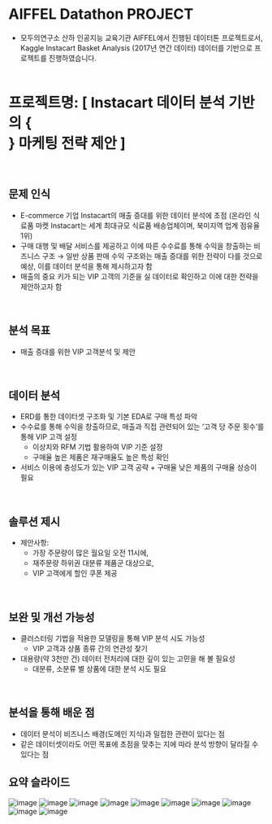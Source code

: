 
# AIFFEL Datathon PROJECT
* 모두의연구소 산하 인공지능 교육기관 AIFFEL에서 진행된 데이터톤 프로젝트로서, 
  <br> Kaggle Instacart Basket Analysis (2017년 연간 데이터) 데이터를 기반으로 프로젝트를 진행하였습니다.
<br/><br/>

# 프로젝트명: [ Instacart 데이터 분석 기반의 {<br/>} 마케팅 전략 제안 ]
<br/>

## 문제 인식
* E-commerce 기업 Instacart의 매출 증대를 위한 데이터 분석에 초점
  (온라인 식료품 마켓 Instacart는 세계 최대규모 식료품 배송업체이며, 북미지역 업계 점유율 1위)
* 구매 대행 및 배달 서비스를 제공하고 이에 따른 수수료를 통해 수익을 창출하는 비즈니스 구조
  → 일반 상품 판매 수익 구조와는 매출 증대를 위한 전략이 다를 것으로 예상, 이를 데이터 분석을 통해 제시하고자 함
* 매출의 중요 키가 되는 VIP 고객의 기준을 실 데이터로 확인하고 이에 대한 전략을 제안하고자 함
  
<br/>
  
## 분석 목표
* 매출 증대를 위한 VIP 고객분석 및 제안
<br/>

## 데이터 분석
* ERD를 통한 데이터셋 구조화 및 기본 EDA로 구매 특성 파악
* 수수료를 통해 수익을 창출하므로, 매출과 직접 관련되어 있는 ‘고객 당 주문 횟수’를 통해 VIP 고객 설정
    - 이상치와 RFM 기법 활용하여 VIP 기준 설정
    - 구매율 높은 제품은 재구매율도 높은 특성 확인
* 서비스 이용에 충성도가 있는 VIP 고객 공략 + 구매율 낮은 제품의 구매율 상승이 필요
<br/>

## 솔루션 제시
* 제안사항:
    - 가장 주문량이 많은 월요일 오전 11시에,
    - 재주문량 하위권 대분류 제품군 대상으로,
    - VIP 고객에게 할인 쿠폰 제공

<br/>

## 보완 및 개선 가능성
* 클러스터링 기법을 적용한 모델링을 통해 VIP 분석 시도 가능성
    - VIP 고객과 상품 종류 간의 연관성 찾기
* 대용량(약 3천만 건) 데이터 전처리에 대한 깊이 있는 고민을 해 볼 필요성
    - 대분류, 소분류 별 상품에 대한 분석 시도 필요

<br/>

## 분석을 통해 배운 점
* 데이터 분석이 비즈니스 배경(도메인 지식)과 밀접한 관련이 있다는 점
* 같은 데이터셋이라도 어떤 목표에 초점을 맞추는 지에 따라 분석 방향이 달라질 수 있다는 점

## 요약 슬라이드
![image](https://user-images.githubusercontent.com/106140951/222625412-023adecd-fa09-4f84-a84c-c6ad9a08ff3e.png)
![image](https://user-images.githubusercontent.com/106140951/222625436-f9d3c9aa-9861-4947-b8cf-2230a9b45277.png)
![image](https://user-images.githubusercontent.com/106140951/222625455-2b242b80-9568-46ed-bfd8-f4871450ac92.png)
![image](https://user-images.githubusercontent.com/106140951/222625476-a3c4cbfc-dd30-48fa-a6b7-78be00c6f259.png)
![image](https://user-images.githubusercontent.com/106140951/222625486-559c5fbf-b0ae-430e-9c02-27d3b9ecc489.png)
![image](https://user-images.githubusercontent.com/106140951/222625505-4a51f568-d390-4f97-aef0-7f5f307a7276.png)
![image](https://user-images.githubusercontent.com/106140951/222625517-d718e8ff-e1ca-407b-9f8b-a56ea2aa872a.png)
![image](https://user-images.githubusercontent.com/106140951/222625531-44436195-fb1c-4346-8b20-367be1f3a19b.png)
![image](https://user-images.githubusercontent.com/106140951/222625540-5196de4f-ad5b-448e-a036-c6652bc260b6.png)
![image](https://user-images.githubusercontent.com/106140951/222625563-12ba3d4a-83b6-4f49-88aa-3354c01a4b26.png)



